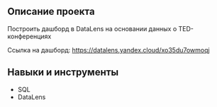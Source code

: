 ## Описание проекта
Построить дашборд в DataLens на основании данных о TED-конференциях

Ссылка на дашборд: https://datalens.yandex.cloud/xo35du7owmoqj

## Навыки и инструменты
- SQL
- DataLens
